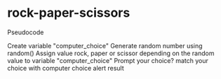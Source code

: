 # rock-paper-scissors

Pseudocode

Create variable "computer_choice"
Generate random number using random()
Assign value rock, paper or scissor depending on the random value to variable "computer_choice"
Prompt your choice?
match your choice with computer choice
alert result